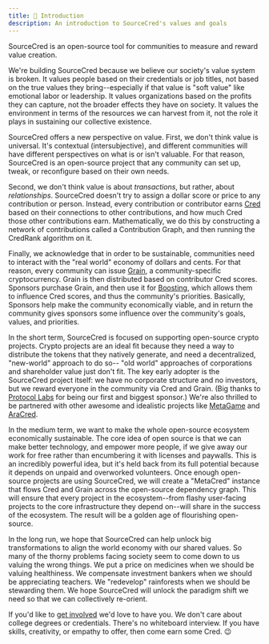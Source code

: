 ```yaml
---
title: 💁‍️ Introduction
description: An introduction to SourceCred's values and goals
---
```


SourceCred is an open-source tool for communities to measure and reward value
creation.

We're building SourceCred because we believe our society's value system is broken.
It values people based on their credentials or job titles, not based on the true
values they bring--especially if that value is "soft value" like emotional
labor or leadership. It values organizations based on the profits they can
capture, not the broader effects they have on society. It values the environment
in terms of the resources we can harvest from it, not the role it plays in
sustaining our collective existence.

SourceCred offers a new perspective on value. First, we don't think value is
universal. It's contextual (intersubjective), and different communities will
have different perspectives on what is or isn't valuable. For that reason,
SourceCred is an open-source project that any community can set up, tweak, or
reconfigure based on their own needs.

Second, we don't think value is about *transactions*, but rather, about *relationships*.
SourceCred doesn't try to assign a dollar score or price to any contribution or
person. Instead, every contribution or contributor earns
[Cred](cred.md) based on their connections to other
contributions, and how much Cred those other contributions earn.
Mathematically, we do this by constructing a network of contributions called a
Contribution Graph, and then running the CredRank algorithm on it.

Finally, we acknowledge that in order to be sustainable, communities need to
interact with the "real world" economy of dollars and cents. For that reason,
every community can issue [Grain](grain.md), a community-specific
cryptocurrency. Grain is then distributed based on contributor Cred scores.
Sponsors purchase Grain, and then use it for [Boosting](concepts/boosting.md), 
which allows them to influence Cred scores, and thus the community's priorities.
Basically, Sponsors help make the community economically viable, and in return
the community gives sponsors some influence over the community's goals, values,
and priorities.

In the short term, SourceCred is focused on supporting open-source crypto
projects. Crypto projects are an ideal fit because they need a way to
distribute the tokens that they natively generate, and need a decentralized,
"new-world" approach to do so-- "old world" approaches of corporations and
shareholder value just don't fit. The key early adopter is the SourceCred
project itself: we have no corporate structure and no investors, but we reward
everyone in the community via Cred and Grain. (Big thanks to [Protocol
Labs](https://protocol.ai/) for being our first and biggest sponsor.) We're
also thrilled to be partnered with other awesome and idealistic projects like
[MetaGame](https://metagame.wtf/) and
[AraCred](https://aracred.github.io/website/).

In the medium term, we want to make the whole open-source ecosystem
economically sustainable. The core idea of open source is that we can make
better technology, and empower more people, if we give away our work for free
rather than encumbering it with licenses and paywalls. This is an incredibly
powerful idea, but it's held back from its full potential because it depends on
unpaid and overworked volunteers. Once enough open-source projects are using
SourceCred, we will create a "MetaCred" instance that flows Cred and Grain
across the open-source dependency graph. This will ensure that every project in
the ecosystem--from flashy user-facing projects to the core infrastructure they
depend on--will share in the success of the ecosystem. The result will be a
golden age of flourishing open-source.

In the long run, we hope that SourceCred can help unlock big transformations to
align the world economy with our shared values. So many of the thorny problems
facing society seem to come down to us valuing the wrong things. We put a price
on medicines when we should be valuing healthiness. We compensate investment
bankers when we should be appreciating teachers. We "redevelop" rainforests
when we should be stewarding them. We hope SourceCred will unlock the paradigm
shift we need so that we can collectively re-orient.

If you'd like to [get involved](get-involved.md) we'd love to
have you. We don't care about college degrees or credentials. There's no
whiteboard interview. If you have skills, creativity, or empathy to offer, then
come earn some Cred. 😉
